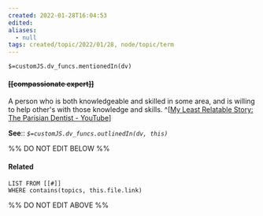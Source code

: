```yaml
---
created: 2022-01-28T16:04:53 
edited: 
aliases:
  - null
tags: created/topic/2022/01/28, node/topic/term
---
```

`$=customJS.dv_funcs.mentionedIn(dv)`

#### <s class="topic-title">[[compassionate expert]]</s> 

A person who is both knowledgeable and skilled in some area, and is willing to help other's with those knowledge and skills.
^[[My Least Relatable Story: The Parisian Dentist - YouTube](https://www.youtube.com/watch?v=yCiZLFNxwpY)]

**See**::
*`$=customJS.dv_funcs.outlinedIn(dv, this)`*

%% DO NOT EDIT BELOW %%

#### Related 

```dataview
LIST FROM [[#]]
WHERE contains(topics, this.file.link)
```
%% DO NOT EDIT ABOVE %%
